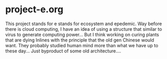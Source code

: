 # project-e.org

This project stands for 
e stands for ecosystem and epedemic.
Way before there is cloud computing, I have an idea of using a structure that similar to virus to generate computing power...
But I think working on curing plants that are dying
Inlines with the principle that the old gen Chinese would want.
They probably studied human mind more than what we have up to these day...
Just byproduct of some old architecture....
